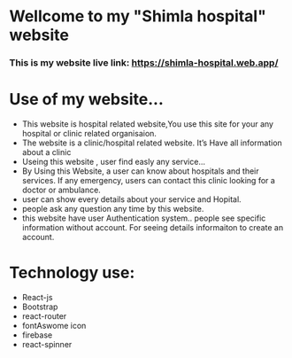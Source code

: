 # Wellcome to my "Shimla hospital" website 
### This is my website live link: https://shimla-hospital.web.app/


# Use of my website...
* This website is hospital related website,You use this site for your any hospital or clinic related organisaion.
* The website is a clinic/hospital related website. It’s Have all information about a clinic
* Useing this website , user find easly any service...
* By Using this Website, a user can know about hospitals and their services. If any emergency, users can contact this clinic looking for a doctor or ambulance.
* user can  show every details about your service and Hopital.
* people ask any question any time by this website.
* this website have user Authentication system.. people see specific information without account. For seeing details informaiton to create an account.
 
# Technology use: 
* React-js
* Bootstrap
* react-router
* fontAswome icon
* firebase
* react-spinner


